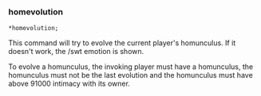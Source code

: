 ### homevolution
```
*homevolution;
```

This command will try to evolve the current player's homunculus.
If it doesn't work, the /swt emotion is shown.

To evolve a homunculus, the invoking player must have a homunculus,
the homunculus must not be the last evolution and
the homunculus must have above 91000 intimacy with its owner.
